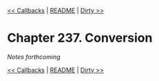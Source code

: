 [&lt;&lt; Callbacks](ch236-callbacks.md) | [README](README.md) | [Dirty &gt;&gt;](ch238-dirty.md)

# Chapter 237. Conversion

*Notes forthcoming*

[&lt;&lt; Callbacks](ch236-callbacks.md) | [README](README.md) | [Dirty &gt;&gt;](ch238-dirty.md)